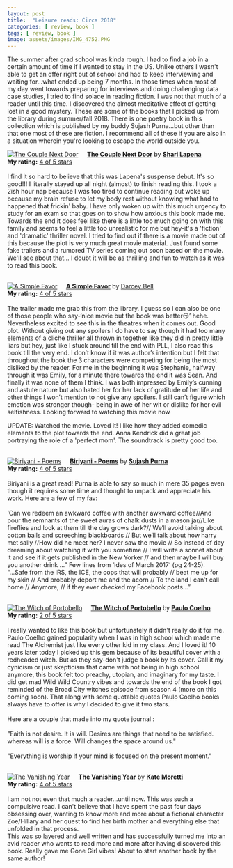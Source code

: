 ```yaml
---
layout: post
title:  "Leisure reads: Circa 2018"
categories: [ review, book ]
tags: [ review, book ]
image: assets/images/IMG_4752.PNG
---
```


<p>
The summer after grad school was kinda rough. I had to find a job in a certain amount of time if I wanted to stay in the US. Unlike others I wasn't able to get an offer right out of school and had to keep interviewing and waiting for...what ended up being 7 months. In those times when most of my day went towards preparing for interviews and doing challenging data case studies, I tried to find solace in reading fiction. I was not that much of a reader until this time. I discovered the almost meditative effect of getting lost in a good mystery. These are some of the books that I picked up from the library during summer/fall 2018. There is one poetry book in this collection which is published by my buddy Sujash Purna...but other than that one most of these are fiction. I recommend all of these if you are also in a situation wherein you're looking to escape the world outside you.
</p>


<p>
<a href="https://www.goodreads.com/book/show/28815474-the-couple-next-door" style="float: left; padding-right: 20px"><img border="0" alt="The Couple Next Door" src="https://i.gr-assets.com/images/S/compressed.photo.goodreads.com/books/1471502242l/28815474._SX98_.jpg" /></a><a href="https://www.goodreads.com/book/show/28815474-the-couple-next-door"><b>The Couple Next Door</b></a> by <a href="https://www.goodreads.com/author/show/1278320.Shari_Lapena"><b>Shari Lapena</b></a><br/>
<b>My rating:</b> <a href="https://www.goodreads.com/review/show/2468982072">4 of 5 stars</a><br /><br />
I find it so hard to believe that this was Lapena's suspense debut. It's so good!!! I literally stayed up all night (almost) to finish reading this. I took a 2ish hour nap because I was too tired to continue reading but woke up because my brain refuse to let my body rest without knowing what had to happened that frickin' baby. I have only woken up with this much urgency to study for an exam so that goes on to show how anxious this book made me. Towards the end it does feel like there is a little too much going on with this family and seems to feel a little too unrealistic for me but hey-it's a 'fiction' and 'dramatic' thriller novel. I tried to find out if there is a movie made out of this because the plot is very much great movie material. Just found some fake trailers and a rumored TV series coming out soon based on the movie. We'll see about that... I doubt it will be as thrilling and fun to watch as it was to read this book.
<br/><br/>
</p>

<p>
<a href="https://www.goodreads.com/book/show/29938376-a-simple-favor" style="float: left; padding-right: 20px"><img border="0" alt="A Simple Favor" src="https://i.gr-assets.com/images/S/compressed.photo.goodreads.com/books/1468422073l/29938376._SX98_.jpg" /></a><a href="https://www.goodreads.com/book/show/29938376-a-simple-favor"><b>A Simple Favor</b></a> by <a href="https://www.goodreads.com/author/show/15188654.Darcey_Bell">Darcey Bell</a><br/>
<b>My rating:</b> <a href="https://www.goodreads.com/review/show/2486787537">4 of 5 stars</a><br /><br />
The trailer made me grab this from the library. I guess so I can also be one of those people who say-‘nice movie but the book was better😏’ hehe. Nevertheless excited to see this in the theatres when it comes out. Good plot. Without giving out any spoilers I do have to say though it had too many elements of a cliche thriller all thrown in together like they did in pretty little liars but hey, just like I stuck around till the end with PLL, I also read this book till the very end. I don’t know if it was author’s intention but I felt that throughout the book the 3 characters were competing for being the most disliked by the reader. For me in the beginning it was Stephanie, halfway through it was Emily, for a minute there towards the end it was Sean. And finally it was none of them I think. I was both impressed by Emily’s cunning and astute nature but also hated her for her lack of gratitude of her life and other things I won’t mention to not give any spoilers. I still can’t figure which emotion was stronger though- being in awe of her wit or dislike for her evil selfishness. Looking forward to watching this movie now <br>

UPDATE: Watched the movie. Loved it! I like how they added comedic elements to the plot towards the end. Anna Kendrick did a great job portraying the role of a 'perfect mom'. The soundtrack is pretty good too.
<br/><br/>
</p>

<p>
<a href="https://www.goodreads.com/book/show/40941511-biriyani---poems" style="float: left; padding-right: 20px"><img border="0" alt="Biriyani - Poems" src="https://i.gr-assets.com/images/S/compressed.photo.goodreads.com/books/1532496840l/40941511._SX98_.jpg" /></a><a href="https://www.goodreads.com/book/show/40941511-biriyani---poems"><b>Biriyani - Poems</b></a> by <a href="https://www.goodreads.com/author/show/17319402.Sujash_Purna"><b>Sujash Purna</b></a><br/>
<b>My rating:</b> <a href="https://www.goodreads.com/review/show/2472337059">4 of 5 stars</a><br /><br />
Biriyani is a great read! Purna is able to say so much in mere 35 pages even though it requires some time and thought to unpack and appreciate his work. Here are a few of my fav:<br /><br />‘Can we redeem an awkward coffee with another awkward coffee//And pour the remnants of the sweet auras of chalk dusts in a mason jar//Like fireflies and look at them till the day grows dark?// We’ll avoid talking about cotton balls and screeching blackboards // But we’ll talk about how harry met sally //How did he meet her? I never saw the movie // So instead of day dreaming about watching it with you sometime // I will write a sonnet about it and see if it gets published in the New Yorker // and then maybe I will buy you another drink ...” Few lines from ‘Ides of March 2017’ (pg 24-25): “...Safe from the IRS, the ICE, the cops that will probably // beat me up for my skin // And probably deport me and the acorn // To the land I can’t call home // Anymore, // if they ever checked my Facebook posts...”
<br/><br/>
</p>

<p>
<a href="https://www.goodreads.com/book/show/816720.The_Witch_of_Portobello" style="float: left; padding-right: 20px"><img border="0" alt="The Witch of Portobello" src="https://i.gr-assets.com/images/S/compressed.photo.goodreads.com/books/1178654373l/816720._SX98_.jpg" /></a><a href="https://www.goodreads.com/book/show/816720.The_Witch_of_Portobello"><b>The Witch of Portobello</b></a> by <a href="https://www.goodreads.com/author/show/566.Paulo_Coelho"><b>Paulo Coelho</b></a><br/>
<b>My rating:</b> <a href="https://www.goodreads.com/review/show/2445665589">2 of 5 stars</a><br /><br />
I really wanted to like this book but unfortunately it didn't really do it for me. Paulo Coelho gained popularity when I was in high school which made me read The Alchemist just like every other kid in my class. And I loved it! 10 years later today I picked up this gem because of its beautiful cover with a redheaded witch. But as they say-don't judge a book by its cover. Call it my cynicism or just skepticism that came with not being in high school anymore, this book felt too preachy, utopian, and imaginary for my taste. I did get mad Wild Wild Country vibes and towards the end of the book I got reminded of the Broad City witches episode from season 4 (more on this coming soon). That along with some quotable quotes Paulo Coelho books always have to offer is why I decided to give it two stars. <br /><br />Here are a couple that made into my quote journal :<br /><br />"Faith is not desire. It is will. Desires are things that need to be satisfied. whereas will is a force. Will changes the space around us."<br /><br />"Everything is worship if your mind is focused on the present moment."
<br/><br/>
</p>

<p>
<a href="https://www.goodreads.com/book/show/27274370-the-vanishing-year" style="float: left; padding-right: 20px"><img border="0" alt="The Vanishing Year" src="https://i.gr-assets.com/images/S/compressed.photo.goodreads.com/books/1473600596l/27274370._SX98_.jpg" /></a><a href="https://www.goodreads.com/book/show/27274370-the-vanishing-year"><b>The Vanishing Year</b></a> by <a href="https://www.goodreads.com/author/show/6533463.Kate_Moretti"><b>Kate Moretti</b></a><br/>
<b>My rating:</b> <a href="https://www.goodreads.com/review/show/2440049049">4 of 5 stars</a><br /><br />
I am not not even that much a reader...until now. This was such a compulsive read. I can't believe that I have spent the past four days obsessing over, wanting to know more and more about a fictional character Zoe/Hillary and her quest to find her birth mother and everything else that unfolded in that process.<br />This was so layered and well written and has successfully turned me into an avid reader who wants to read more and more after having discovered this book. Really gave me Gone Girl vibes! About to start another book by the same author!
<br/><br/>

</p>